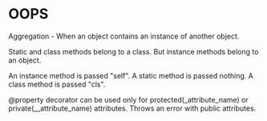 # OOPS

Aggregation - When an object contains an instance of another object.

Static and class methods belong to a class. But instance methods belong to an object.

An instance method is passed "self". A static method is passed nothing. A class method is passed "cls".

@property decorator can be used only for protected(_attribute_name) or private(__attribute_name) attributes. Throws an error with public attributes.